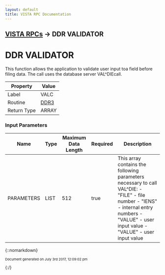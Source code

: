 ```yaml
---
layout: default
title: VISTA RPC Documentation
---
```


## [VISTA RPCs](TableOfContents) &#8594; DDR VALIDATOR
# DDR VALIDATOR

This function allows the application to validate user input toa field before filing data. The call uses the database server VAL^DIEcall.

Property | Value
--- | ---
Label | VALC
Routine | [DDR3](http://code.osehra.org/dox/Routine_DDR3_source.html)
Return Type | ARRAY


### Input Parameters

Name | Type | Maximum Data Length | Required | Description
--- | --- | --- | --- | ---
PARAMETERS | LIST | 512 | true | This array contains the following parameters necessary to call VAL^DIE:    - &quot;FILE&quot;  - file number    - &quot;IENS&quot;  - internal entry numbers    - &quot;VALUE&quot; - user input value    - &quot;VALUE&quot; - user input value



{::nomarkdown} <br/><p style="font-size: 11px">Document generated on July 3rd 2017, 12:09:02 pm</p>{:/}